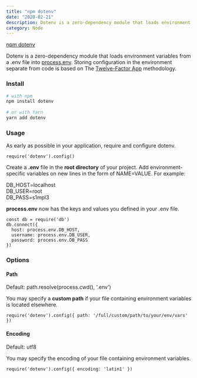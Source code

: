 ```yaml
---
title: "npm dotenv"
date: "2020-02-21"
description: Dotenv is a zero-dependency module that loads environment variables from a .env file into process.env.
category: Node
---
```


[npm dotenv](https://www.npmjs.com/package/dotenv)

Dotenv is a zero-dependency module that loads environment variables from a .env file into [process.env](https://nodejs.org/docs/latest/api/process.html#process_process_env). Storing configuration in the environment separate from code is based on The [Twelve-Factor App](https://12factor.net/config) methodology.

### Install
```bash
# with npm 
npm install dotenv
 
# or with Yarn 
yarn add dotenv
```

### Usage
As early as possible in your application, require and configure dotenv.
```
require('dotenv').config()
```
Create a **.env** file in the **root directory** of your project. Add environment-specific variables on new lines in the form of NAME=VALUE. For example:  

DB_HOST=localhost   
DB_USER=root   
DB_PASS=s1mpl3   

**process.env** now has the keys and values you defined in your .env file.
```
const db = require('db')
db.connect({
  host: process.env.DB_HOST,
  username: process.env.DB_USER,
  password: process.env.DB_PASS
})
```

### Options

#### Path
Default: path.resolve(process.cwd(), '.env')

You may specify a **custom path** if your file containing environment variables is located elsewhere.
```
require('dotenv').config({ path: '/full/custom/path/to/your/env/vars' })
```

#### Encoding
Default: utf8

You may specify the encoding of your file containing environment variables.
```
require('dotenv').config({ encoding: 'latin1' })
```